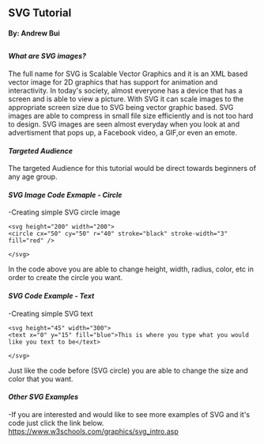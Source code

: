 ## SVG Tutorial
#### By: Andrew Bui
##

#### **_What are SVG images?_**
The full name for SVG is Scalable Vector Graphics and it is an XML based vector image for 2D graphics that has support for animation and interactivity. In today's society, almost everyone has a device that has a screen and is able to view a picture. With SVG it can scale images to the appropriate screen size due to SVG being vector graphic based. SVG images are able to compress in small file size efficiently and is not too hard to design. SVG images are seen almost everyday when you look at and advertisment that pops up, a Facebook video, a GIF,or even an emote.

#### **_Targeted Audience_**
The targeted Audience for this tutorial would be direct towards beginners of any age group.


#### **_SVG Image Code Exmaple - Circle_**
-Creating simple SVG circle image
~~~~
<svg height="200" width="200">
<circle cx="50" cy="50" r="40" stroke="black" stroke-width="3" fill="red" />

</svg>
~~~~
In the code above you are able to change height, width, radius, color, etc in order to create the circle you want.


#### **_SVG Code Example - Text_**
-Creating simple SVG text
~~~~
<svg height="45" width="300">
<text x="0" y="15" fill="blue">This is where you type what you would like you text to be</text>

</svg>
~~~~
Just like the code before (SVG circle) you are able to change the size and color that you want.

#### **_Other SVG Examples_**
-If you are interested and would like to see more examples of SVG and it's code just click the link below.
https://www.w3schools.com/graphics/svg_intro.asp
